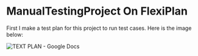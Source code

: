 # ManualTestingProject On FlexiPlan

First I make a test plan for this project to run test cases. Here is the image below:

![TEXT PLAN - Google Docs](https://user-images.githubusercontent.com/90126212/213099681-2a3cc55d-e153-48d2-bef9-402ce4aa72e1.png)
